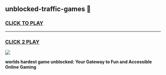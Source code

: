 
## unblocked-traffic-games 👋
<h3>
<a href="https://premium.freeplayer.one?title=unblocked-traffic-games&ref=14F">CLICK TO PLAY</a></h3>
<hr>

<h3>
<a href="https://premium.freeplayer.one?title=unblocked-traffic-games&ref=14F">CLICK 2 PLAY</a>
  
</h3>

<a href="https://premium.freeplayer.one?title=unblocked-traffic-games&ref=12F/"><img src="https://clearcache.store/games.png"></a>


**worlds hardest game unblocked: Your Gateway to Fun and Accessible Online Gaming**
